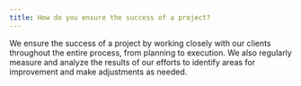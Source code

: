 ```yaml
---
title: How do you ensure the success of a project?
---
```

<!--StartFragment-->

We ensure the success of a project by working closely with our clients throughout the entire process, from planning to execution. We also regularly measure and analyze the results of our efforts to identify areas for improvement and make adjustments as needed.

<!--EndFragment-->